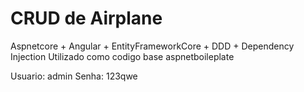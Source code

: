 # CRUD de Airplane
Aspnetcore + Angular + EntityFrameworkCore + DDD + Dependency Injection
Utilizado como codigo base aspnetboileplate

Usuario: admin
Senha: 123qwe
